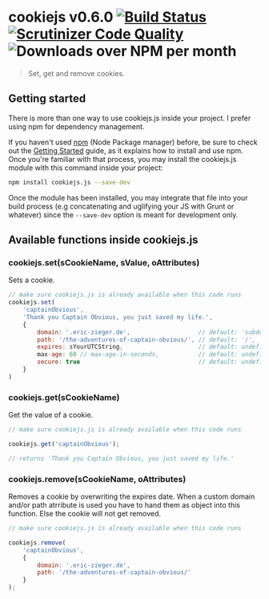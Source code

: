 # cookiejs v0.6.0 [![Build Status](https://scrutinizer-ci.com/g/theZieger/cookiejs.js/badges/build.png?b=master)](https://scrutinizer-ci.com/g/theZieger/cookiejs.js/build-status/master) [![Scrutinizer Code Quality](https://scrutinizer-ci.com/g/theZieger/cookiejs.js/badges/quality-score.png?b=master)](https://scrutinizer-ci.com/g/theZieger/cookiejs.js/?branch=master) ![Downloads over NPM per month](https://img.shields.io/npm/dm/cookiejs.js.svg?maxAge=7200&colorB=cb3837)

> Set, get and remove cookies.

## Getting started

There is more than one way to use cookiejs.js inside your project. I prefer using npm for dependency management.

If you haven't used [npm](http://npmjs.com/) (Node Package manager) before, be sure to check out the [Getting Started](https://docs.npmjs.com/getting-started/what-is-npm) guide, as it explains how to install and use npm. Once you're familiar with that process, you may install the cookiejs.js module with this command inside your project:

```bash
npm install cookiejs.js --save-dev
```

Once the module has been installed, you may integrate that file into your build process (e.g concatenating and uglifying your JS with Grunt or whatever) since the `--save-dev` option is meant for development only.

## Available functions inside cookiejs.js

### cookiejs.set(sCookieName, sValue, oAttributes)

Sets a cookie.

```javascript
// make sure cookiejs.js is already available when this code runs
cookiejs.set(
    'captainObvious', 
    'Thank you Captain Obvious, you just saved my life.',
    {
        domain: '.eric-zieger.de',                   // default: 'subdomain.current-domain.tld',
        path: '/the-adventures-of-captain-obvious/', // default: '/',
        expires: sYourUTCString,                     // default: undefined (session cookie)
        max-age: 60 // max-age-in-seconds,           // default: undefined
        secure: true                                 // default: undefined
    }
)
```

### cookiejs.get(sCookieName)

Get the value of a cookie.

```javascript
// make sure cookiejs.js is already available when this code runs

cookiejs.get('captainObvious');

// returns 'Thank you Captain Obvious, you just saved my life.'
```

### cookiejs.remove(sCookieName, oAttributes)

Removes a cookie by overwriting the expires date.
When a custom domain and/or path atrribute is used you have to hand them as object into this function.
Else the cookie will not get removed.

```javascript
// make sure cookiejs.js is already available when this code runs

cookiejs.remove(
    'captainObvious',
    {
        domain: '.eric-zieger.de',
        path: '/the-adventures-of-captain-obvious/'
    }
);
``` 
